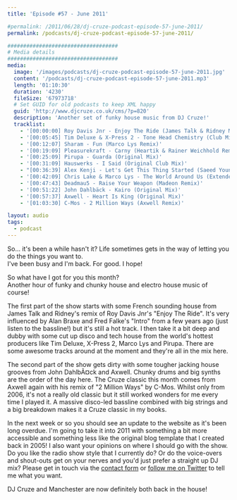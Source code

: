 ```yaml
---
title: 'Episode #57 - June 2011'

#permalink: /2011/06/28/dj-cruze-podcast-episode-57-june-2011/
permalink: /podcasts/dj-cruze-podcast-episode-57-june-2011/

###################################
# Media details
###################################
media:
  image: '/images/podcasts/dj-cruze-podcast-episode-57-june-2011.jpg'
  content: '/podcasts/dj-cruze-podcast-episode-57-june-2011.mp3'
  length: '01:10:30'
  duration: '4230'
  fileSize: '67973718'
  # Set GUID for old podcasts to keep XML happy
  guid: 'http://www.djcruze.co.uk/cms/?p=820'
  description: 'Another set of funky house music from DJ Cruze!'
  tracklist:
    - '[00:00:00] Roy Davis Jnr - Enjoy The Ride (James Talk & Ridney Mix)'
    - '[00:05:45] Tim Deluxe & X-Press 2 - Tone Head Chemistry (Club Mix)'
    - '[00:12:07] Sharam - Fun (Marco Lys Remix)'
    - '[00:19:09] Pleasurekraft - Carny (Heartik & Rainer Weichhold Remix)'
    - '[00:25:09] Pirupa - Guarda (Original Mix)'
    - '[00:31:09] Hauswerks - I Said (Original Club Mix)'
    - "[00:36:39] Alex Kenji - Let's Get This Thing Started (Saeed Younan Mix)"
    - '[00:42:09] Chris Lake & Marco Lys - The World Around Us (Extended Mix)'
    - '[00:47:43] Deadmau5 - Raise Your Weapon (Madeon Remix)'
    - '[00:51:22] John Dahlbäck - Kairo (Original Mix)'
    - '[00:57:37] Axwell - Heart Is King (Original Mix)'
    - '[01:03:30] C-Mos - 2 Million Ways (Axwell Remix)'

layout: audio
tags:
  - podcast
---
```


So... it's been a while hasn't it? Life sometimes gets in the way of letting you do the things you want to.  
I've been busy and I'm back. For good. I hope!

So what have I got for you this month?  
Another hour of funky and chunky house and electro house music of course!

The first part of the show starts with some French sounding house from James Talk and Ridney's remix of Roy Davis Jnr's "Enjoy The Ride". It's very influenced by Alan Braxe and Fred Falke's "Intro" from a few years ago (just listen to the bassline!) but it's still a hot track. I then take it a bit deep and dubby with some cut up disco and tech house from the world's hottest producers like Tim Deluxe, X-Press 2, Marco Lys and Pirupa. There are some awesome tracks around at the moment and they're all in the mix here.

The second part of the show gets dirty with some tougher jacking house grooves from John DahlbÃ¤ck and Axwell. Chunky drums and big synths are the order of the day here. The Cruze classic this month comes from Axwell again with his remix of "2 Million Ways" by C-Mos. Whilst only from 2006, it's not a really old classic but it still worked wonders for me every time I played it. A massive disco-led bassline combined with big strings and a big breakdown makes it a Cruze classic in my books.

In the next week or so you should see an update to the website as it's been long overdue. I'm going to take it into 2011 with something a bit more accessible and something less like the original blog template that I created back in 2005! I also want your opinions on where I should go with the show. Do you like the radio show style that I currently do? Or do the voice-overs and shout-outs get on your nerves and you'd just prefer a straight up DJ mix? Please get in touch via the [contact form](/contact) or [follow me on Twitter](https://twitter.com/djcruze) to tell me what you want.

DJ Cruze and Manchester are now definitely both back in the house!
